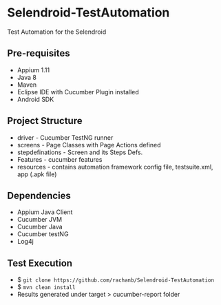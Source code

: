 # Selendroid-TestAutomation
Test Automation for the Selendroid

## Pre-requisites
* Appium 1.11
* Java 8
* Maven
* Eclipse IDE with Cucumber Plugin installed
* Android SDK

## Project Structure
* driver - Cucumber TestNG runner
* screens - Page Classes with Page Actions defined
* stepdefinations - Screen and its Steps Defs.
* Features - cucumber features
* resources - contains automation framework config file, testsuite.xml, app (.apk file)

## Dependencies
* Appium Java Client
* Cucumber JVM
* Cucumber Java
* Cucumber testNG
* Log4j

## Test Execution
* $ `git clone https://github.com/rachanb/Selendroid-TestAutomation`
* $ `mvn clean install`
* Results generated under target > cucumber-report folder


